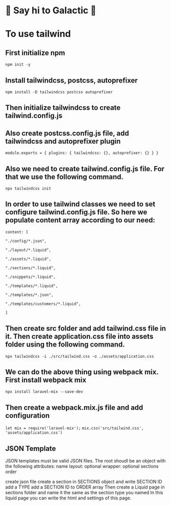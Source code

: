 # :wave: Say hi to Galactic :wave:


# To use tailwind

## First initialize npm
`npm init -y`
## Install tailwindcss, postcss, autoprefixer
`npm install -D tailwindcss postcss autoprefixer`
## Then initialize tailwindcss to create tailwind.config.js
## Also create postcss.config.js file, add tailwindcss and autoprefixer plugin
`module.exports = {
    plugins: {
        tailwindcss: {},
        autoprefixer: {}
    }
}`
## Also we need to create tailwind.config.js file. For that we use the following command.
`npx tailwindcss init`

## In order to use tailwind classes we need to set configure tailwind.config.js file. So here we populate content array according to our need: 
`content: [`

`"./config/*.json",`

 `"./layout/*.liquid",`

`"./assets/*.liquid",`

`"./sections/*.liquid",`

`"./snippets/*.liquid",`

`"./templates/*.liquid",`

`"./templates/*.json",`

`"./templates/customers/*.liquid",`

`]`


## Then create src folder and add tailwind.css file in it. Then create application.css file into assets folder using the following command.
`npx tailwindcss -i ./src/tailwind.css -o ./assets/application.css`

## We can do the above thing using webpack mix. First install webpack mix
`npx install laravel-mix --save-dev`

## Then create a webpack.mix.js file and add configuration
`let mix = require('laravel-mix');`
`mix.css('src/tailwind.css', 'assets/application.css')`





## JSON Template
JSON templates must be valid JSON files. The root shoudl be an object with the following attributes:
name
layout: optional
wrapper: optional
sections
order

create json file
create a section in SECTIONS object and write SECTION ID
add a TYPE
add a SECTION ID to ORDER array
Then create a Liquid page in sections folder and name it the same as the section type you named
In this liquid page you can write the html and settings of this page.